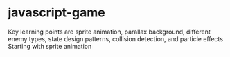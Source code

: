 # javascript-game

Key learning points are sprite animation, parallax background, different enemy types, state design patterns, collision detection, and particle effects
Starting with sprite animation

